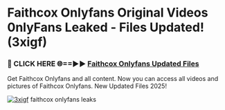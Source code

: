# Faithcox Onlyfans Original Videos 0nlyFans Leaked - Files Updated! (3xigf)

<h3>🔴 CLICK HERE 🌐==►► <a href="https://tinyurl.com/4seja8ks" rel="nofollow">Faithcox Onlyfans Updated Files</a></h3>

Get Faithcox Onlyfans and all content. Now you can access all videos and pictures of Faithcox Onlyfans. New Updated Files 2025!

[![3xigf](https://i.imgur.com/EWjZXRe.gif)](https://tinyurl.com/4seja8ks)
faithcox onlyfans leaks